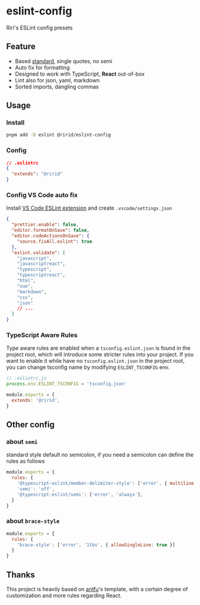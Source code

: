 # eslint-config
Riri's ESLint config presets

## Feature

- Based [standard](https://github.com/standard/eslint-config-standard), single quotes, no semi
- Auto fix for formatting
- Designed to work with TypeScript, **React** out-of-box
- Lint also for json, yaml, markdown
- Sorted imports, dangling commas

## Usage

### Install

```bash
pnpm add -D eslint @ririd/eslint-config
```

### Config

```json
// .eslintrc
{
  "extends": "@ririd"
}
```

### Config VS Code auto fix

Install [VS Code ESLint extension](https://marketplace.visualstudio.com/items?itemName=dbaeumer.vscode-eslint) and create `.vscode/settings.json`

```json
{
  "prettier.enable": false,
  "editor.formatOnSave": false,
  "editor.codeActionsOnSave": {
    "source.fixAll.eslint": true
  },
  "eslint.validate": [
    "javascript",
    "javascriptreact",
    "typescript",
    "typescriptreact",
    "html",
    "vue",
    "markdown",
    "css",
    "json"
    // ...
  ]
}
```

### TypeScript Aware Rules

Type aware rules are enabled when a `tsconfig.eslint.json` is found in the project root, which will introduce some stricter rules into your project. If you want to enable it while have no `tsconfig.eslint.json` in the project root, you can change tsconfig name by modifying `ESLINT_TSCONFIG` env. 

```js
// .eslintrc.js
process.env.ESLINT_TSCONFIG = 'tsconfig.json'

module.exports = {
  extends: '@ririd',
}
```

## Other config

### about `semi`

standard style default no semicolon, if you need a semicolon can define the rules as follows

```js
module.exports = {
  rules: {
    '@typescript-eslint/member-delimiter-style': ['error', { multiline: { delimiter: 'semi', requireLast: ture } }],
    'semi': 'off',
    '@typescript-eslint/semi': ['error', 'always'],
  }
}
```

### about `brace-style`

```js
module.exports = {
  rules: {
    'brace-style': ['error', '1tbs', { allowSingleLine: true }]
  }
}
```

## Thanks 

This project is heavily based on [antfu](https://github.com/antfu/)'s template, with a certain degree of customization and more rules regarding React.